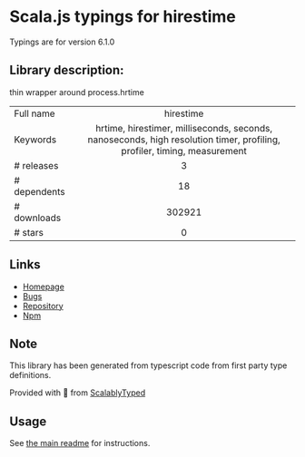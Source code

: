 
# Scala.js typings for hirestime

Typings are for version 6.1.0

## Library description:
thin wrapper around process.hrtime

|                    |                 |
| ------------------ | :-------------: |
| Full name          | hirestime |
| Keywords           | hrtime, hirestimer, milliseconds, seconds, nanoseconds, high resolution timer, profiling, profiler, timing, measurement |
| # releases         | 3 |
| # dependents       | 18 |
| # downloads        | 302921 |
| # stars            | 0 |

## Links
- [Homepage](https://github.com/seriousManual/hirestime#readme)
- [Bugs](https://github.com/seriousManual/hirestime/issues)
- [Repository](https://github.com/seriousManual/hirestime)
- [Npm](https://www.npmjs.com/package/hirestime)
    


## Note
This library has been generated from typescript code from first party type definitions.

Provided with :purple_heart: from [ScalablyTyped](https://github.com/oyvindberg/ScalablyTyped)

## Usage
See [the main readme](../../readme.md) for instructions.


